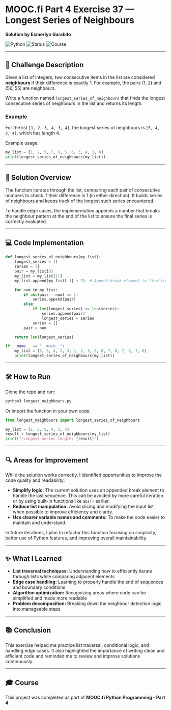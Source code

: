 # MOOC.fi Part 4 Exercise 37 — Longest Series of Neighbours  
**Solution by Esmerlyn Garabito**

![Python](https://img.shields.io/badge/Python-3.x-blue)
![Status](https://img.shields.io/badge/Status-Completed-brightgreen)
![Course](https://img.shields.io/badge/MOOC.fi-Part%204-lightgrey)

---

## 📖 Challenge Description

Given a list of integers, two consecutive items in the list are considered **neighbours** if their difference is exactly 1. For example, the pairs (1, 2) and (56, 55) are neighbours.

Write a function named `longest_series_of_neighbours` that finds the longest consecutive series of neighbours in the list and returns its length.

### Example

For the list `[1, 2, 5, 4, 3, 4]`, the longest series of neighbours is `[5, 4, 3, 4]`, which has length 4.

Example usage:
```python
my_list = [1, 2, 5, 7, 6, 5, 6, 3, 4, 1, 0]
print(longest_series_of_neighbours(my_list))
```

---

## 🧩 Solution Overview

The function iterates through the list, comparing each pair of consecutive numbers to check if their difference is 1 (in either direction). It builds series of neighbours and keeps track of the longest such series encountered.

To handle edge cases, the implementation appends a number that breaks the neighbour pattern at the end of the list to ensure the final series is correctly evaluated.

---

## 💻 Code Implementation

```python
def longest_series_of_neighbours(my_list):
    longest_series = []
    series = []
    pair = my_list[0]
    my_list = my_list[1:]
    my_list.append(my_list[-1] + 2)  # Append break element to finalize last series

    for num in my_list:
        if abs(pair - num) == 1:
            series.append(pair)
        else:
            if len(longest_series) <= len(series):
                series.append(pair)
                longest_series = series
            series = []
        pair = num

    return len(longest_series)

if __name__ == "__main__":
    my_list = [5, 3, 4, 2, 3, 1, 2, 3, 9, 8, 7, 8, 7, 6, 7, 6]
    print(longest_series_of_neighbours(my_list))
```

---

## 🛠 How to Run

Clone the repo and run:

```bash
python3 longest_neighbours.py
```

Or import the function in your own code:

```python
from longest_neighbours import longest_series_of_neighbours

my_list = [1, 2, 5, 4, 3, 4]
result = longest_series_of_neighbours(my_list)
print(f"Longest series length: {result}")
```

---

## 🔍 Areas for Improvement

While the solution works correctly, I identified opportunities to improve the code quality and readability:

* **Simplify logic:** The current solution uses an appended break element to handle the last sequence. This can be avoided by more careful iteration or by using built-in functions like `abs()` earlier.
* **Reduce list manipulation:** Avoid slicing and modifying the input list when possible to improve efficiency and clarity.
* **Use clearer variable names and comments:** To make the code easier to maintain and understand.

In future iterations, I plan to refactor this function focusing on simplicity, better use of Python features, and improving overall maintainability.

---

## ✨ What I Learned

* **List traversal techniques:** Understanding how to efficiently iterate through lists while comparing adjacent elements
* **Edge case handling:** Learning to properly handle the end of sequences and boundary conditions
* **Algorithm optimization:** Recognizing areas where code can be simplified and made more readable
* **Problem decomposition:** Breaking down the neighbour detection logic into manageable steps

---

## 📚 Conclusion

This exercise helped me practice list traversal, conditional logic, and handling edge cases. It also highlighted the importance of writing clean and efficient code and reminded me to review and improve solutions continuously.

---

## 🎓 Course

This project was completed as part of **MOOC.fi Python Programming - Part 4**.
